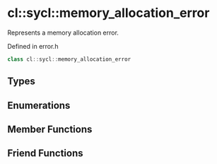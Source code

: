 ---
---
# cl::sycl::memory_allocation_error

Represents a memory allocation error. 

Defined in error.h

```cpp
class cl::sycl::memory_allocation_error
```

## Types

## Enumerations

## Member Functions


## Friend Functions

